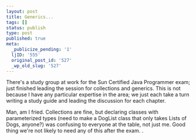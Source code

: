 ```yaml
---
layout: post
title: Generics...
tags: []
status: publish
type: post
published: true
meta:
  _publicize_pending: '1'
  ljID: '555'
  original_post_id: '527'
  _wp_old_slug: '527'
---
```

There's a study group at work for the Sun Certified Java Programmer exam; just finished leading the session for collections and generics.  This is not because I have any particular expertise in the area; we just each take a turn writing a study guide and leading the discussion for each chapter.

Man, am I fried.  Collections are fine, but declaring classes with parameterized types (need to make a DogList class that only takes Lists of Dogs, anyone?) was confusing to everyone at the table, not just me.  Good thing we're not likely to need any of this after the exam.
.
